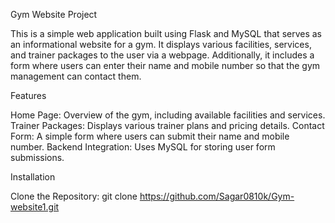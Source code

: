 Gym Website Project

This is a simple web application built using Flask and MySQL that serves as an informational website for a gym. It displays various facilities, services, and trainer packages to the user via a webpage. Additionally, it includes a form where users can enter their name and mobile number so that the gym management can contact them.

Features

Home Page: Overview of the gym, including available facilities and services.
Trainer Packages: Displays various trainer plans and pricing details.
Contact Form: A simple form where users can submit their name and mobile number.
Backend Integration: Uses MySQL for storing user form submissions.


Installation

Clone the Repository:
git clone https://github.com/Sagar0810k/Gym-website1.git
